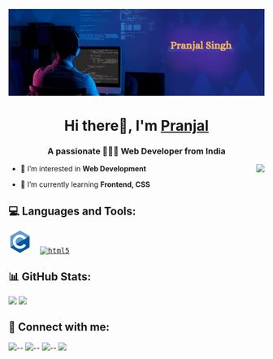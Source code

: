 <img src="https://github.com/prancodes/prancodes/blob/main/Github%20Banner.gif" alt="Banner"></img>
<h1 align="center">Hi there👋, I'm <a href src="https://github.com/prancodes" target="_main" >Pranjal</a></h1>
<h3 align="center">A passionate 👨🏻‍💻 Web Developer from India</h3>

<img align="right" src="https://media1.giphy.com/media/2IudUHdI075HL02Pkk/giphy.gif?cid=6c09b952zp5u5lre2cpimspkzznbo454nafsyo65yald0k8o&ep=v1_internal_gif_by_id&rid=giphy.gif&ct=g" height="120"></img>
- 🔭 I’m interested in **Web Development**

- 🌱 I’m currently learning **Frontend, CSS**


### <h2>💻 Languages and Tools:</h2>
<pre align="left"><a href="https://www.cprogramming.com/" target="_blank" rel="noreferrer"><img src="https://raw.githubusercontent.com/devicons/devicon/master/icons/c/c-original.svg" alt="c" height="45"/></a>  <a href="https://www.w3.org/html/" target="_blank" rel="noreferrer"><img src="https://icongr.am/devicon/html5-original.svg" alt="html5" height="45"/></a></pre>


### <h2>📊 GitHub Stats:</h2>
<img width="390" src="https://github-readme-stats.vercel.app/api/top-langs/?username=prancodes&theme=vision-friendly-dark&hide_border=false&include_all_commits=true&count_private=false&layout=compact"></img>
<img height="150" align="centre" src="https://github-readme-streak-stats.herokuapp.com/?user=prancodes&theme=vision-friendly-dark&hide_border=false"></img>

<!--
![](https://github-readme-stats.vercel.app/api?username=prancodes&theme=vision-friendly-dark&hide_border=false&include_all_commits=true&count_private=false)
![](https://github-readme-stats.vercel.app/api/top-langs/?username=prancodes&theme=vision-friendly-dark&hide_border=false&include_all_commits=true&count_private=false&layout=compact)</br>
![](https://github-readme-streak-stats.herokuapp.com/?user=prancodes&theme=vision-friendly-dark&hide_border=false)
-->

### <h2>🤝 Connect with me:</h2>
<a href="https://github.com/prancodes"><img src="https://github.com/prancodes/prancodes/assets/155365177/14f8ef5e-dd39-4f6c-a5bf-d97cc4351e47" height="50"></img></a>--
<a href="mailto: prancoder@gmail.com"><img src="https://github.com/prancodes/prancodes/assets/155365177/aa4b1216-1350-478c-8769-319db484dcd8" height="50"></img></a>--
<a href="#"><img src="https://github.com/prancodes/prancodes/assets/155365177/1efe5a80-727e-4d30-8ddd-60076ace1501" height="50"></img></a>--
<a href="#"><img src="https://github.com/prancodes/prancodes/assets/155365177/1833cafc-1565-404f-b6d4-6a9b971016c6" height="50"></img></a>


<!---
prancodes/prancodes is a ✨ special ✨ repository because its `README.md` (this file) appears on your GitHub profile.
You can click the Preview link to take a look at your changes.
--->
